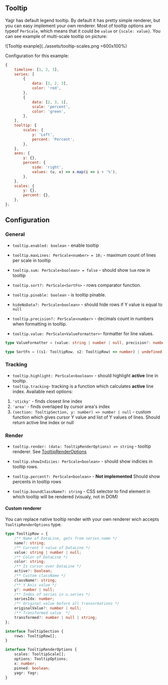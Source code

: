 ## Tooltip

Yagr has default legend tooltip. By default it has pretty simple renderer, but you can easy implement your own renderer.
Most of tooltip options are typeof `PerScale`, which means that it could be `value` or `{scale: value}`. You can see example of multi-scale tooltip on picture:

![Tooltip exanple](../assets/tooltip-scales.png =600x100%)

Configuration for this example:

```js
{
    timeline: [1, 2, 3],
    series: [
        {
            data: [1, 2, 3],
            color: 'red',
        },
        {
            data: [2, 3, 1],
            scale: 'percent',
            color: 'green',
        },
    ],
    tooltip: {
        scales: {
            y: 'Left',
            percent: 'Percent',
        },
    },
    axes: {
        y: {},
        percent: {
            side: 'right',
            values: (u, x) => x.map(i => i + '%'),
        },
    },
    scales: {
        y: {},
        percent: {},
    },
};
```

## Configuration

### General

-   `tooltip.enabled: boolean` - enable tooltip
-   `tooltip.maxLines: PerScale<number> = 10;` - maximum count of lines per scale in tooltip
-   `tooltip.sum: PerScale<boolean> = false` - should show `Sum` row in tooltip
-   `tooltip.sort?: PerScale<SortFn>` - rows comparator function.
-   `tooltip.pinable: boolean` - is tooltip pinable.
-   `hideNoData?: PerScale<boolean>` - should hide rows if Y value is equal to `null`
-   `tooltip.precision?: PerScale<number>` - decimals count in numbers when formatting in tooltip.

-   `tooltip.value: PerScale<ValueFormatter>`- formatter for line values.

```ts
type ValueFormatter = (value: string | number | null, precision?: number) => string;
```

```ts
type SortFn = ((s1: TooltipRow, s2: TooltipRow) => number) | undefined;
```

### Tracking

-   `tooltip.highlight: PerScale<boolean>` - should highlight **active** line in tooltip.
-   `tooltip.tracking`- tracking is a function which calculates **active** line index. Available next options:

1.  `'sticky'` - finds closest line index
2.  `'area'` - finds overlaped by cursor area's index
3.  `(section: TooltipSection, y: number) => number | null` - custom function which gives cursor Y value and list of Y values of lines. Should return active line index or null

### Render

-   `tooltip.render: (data: TooltipRenderOptions) => string` - tooltip renderer. See [TooltipRenderOptions](#custom-renderer)

-   `tooltip.showIndicies: PerScale<boolean>` - should show indicies in tooltip rows.

-   `tooltip.percent?: PerScale<boolean>` - **Not implemented** Should show percents in tooltip rows

-   `tooltip.boundClassName?: string` - CSS selector to find element in which tooltip will be rendered (visualy, not in DOM)

#### Custom renderer

You can replace native tooltip render with your own renderer wich accepts `TooltipRenderOptions` type.

```ts
type TooltipRow = {
    /** Name of DataLine, gets from series.name */
    name?: string;
    /** Current Y value of DataLine */
    value: string | number | null;
    /** Color of DataLine */
    color: string;
    /** Is cursor over DataLine */
    active?: boolean;
    /** Custom className */
    className?: string;
    /** Y Axis value */
    y?: number | null;
    /** Index of series in u.series */
    seriesIdx: number;
    /** Original value before all transormations */
    originalValue?: number | null;
    /** Transformed value  */
    transformed?: number | null | string;
};

interface TooltipSection {
    rows: TooltipRow[];
}

interface TooltipRenderOptions {
    scales: TooltipScale[];
    options: TooltipOptions;
    x: number;
    pinned: boolean;
    yagr: Yagr;
}
```
